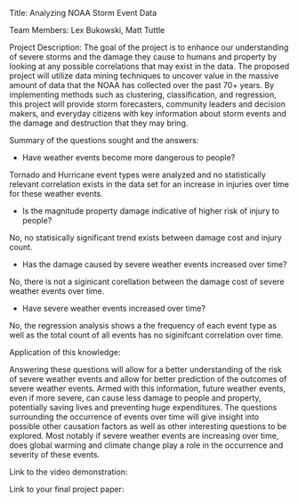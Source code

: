 Title: Analyzing NOAA Storm Event Data

Team Members: Lex Bukowski, Matt Tuttle

Project Description: The goal of the project is to enhance our understanding of severe storms and the damage they cause to humans and property by looking at any possible correlations that may exist in the data. The proposed project will utilize data mining techniques to uncover value in the massive amount of data that the NOAA has collected over the past 70+ years. By implementing methods such as clustering, classification, and regression, this project will provide storm forecasters, community leaders and decision makers, and everyday citizens with key information about storm events and the damage and destruction that they may bring.

Summary of the questions sought and the answers:

- Have weather events become more dangerous to people?

Tornado and Hurricane event types were analyzed and no statistically relevant correlation exists in the data set for an increase in injuries over time for these weather events.

- Is the magnitude property damage indicative of higher risk of injury to people?
  
No, no statisically significant trend exists between damage cost and injury count.

- Has the damage caused by severe weather events increased over time?

No, there is not a siginicant corellation between the damage cost of severe weather events over time.

- Have severe weather events increased over time?

No, the regression analysis shows a the frequency of each event type as well as the total count of all events has no siginifcant correlation over time.

Application of this knowledge:

Answering these questions will allow for a better understanding of the risk of severe weather events and allow for better prediction of the outcomes of severe weather events. Armed with this information, future weather events, even if more severe, can cause less damage to people and property, potentially saving lives and preventing huge expenditures.
The questions surrounding the occurrence of events over time will give insight into possible other causation factors as well as other interesting questions to be explored. Most notably if severe weather events are increasing over time, does global warming and climate change play a role in the occurrence and severity of these events.


Link to the video demonstration:

Link to your final project paper:
